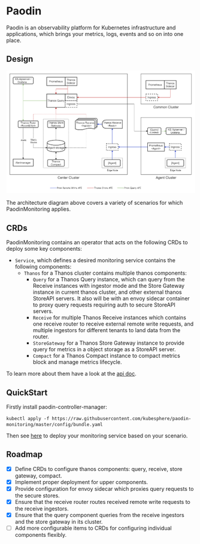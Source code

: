 # Paodin

Paodin is an observability platform for Kubernetes infrastructure and applications, which brings your metrics, logs, events and so on into one place.

## Design

![design](./docs/images/design.png "Multi-Cluster Monitoring Architecture")

The architecture diagram above covers a variety of scenarios for which PaodinMonitoring applies.

## CRDs

PaodinMonitoring contains an operator that acts on the following CRDs to deploy some key components: 

- `Service`, which defines a desired monitoring service contains the following components:  
    - `Thanos` for a Thanos cluster contains multiple thanos components: 
        - `Query` for a Thanos Query instance, which can query from the Receive instances with ingestor mode and the Store Gateway instance in current thanos cluster, and other external thanos StoreAPI servers. It also will be with an envoy sidecar container to proxy query requests requiring auth to secure StoreAPI servers.  
        - `Receive` for multiple Thanos Receive instances which contains one receive router to receive external remote write requests, and multiple ingestors for different tenants to land data from the router.  
        - `StoreGateway` for a Thanos Store Gateway instance to provide query for metrics in a object storage as a StoreAPI server.
        - `Compact` for a Thanos Compact instance to compact metrics block and manage metrics lifecycle. 

To learn more about them have a look at the [api doc](docs/api.md).

## QuickStart

Firstly install paodin-controller-manager:

```shell
kubectl apply -f https://raw.githubusercontent.com/kubesphere/paodin-monitoring/master/config/bundle.yaml
```

Then see [here](./docs/examples.md) to deploy your monitoring service based on your scenario.

## Roadmap

- [x] Define CRDs to configure thanos components: query, receive, store gateway, compact.  
- [x] Implement proper deployment for upper components.   
- [x] Provide configuration for envoy sidecar which proxies query requests to the secure stores.
- [x] Ensure that the receive router routes received remote write requests to the receive ingestors.  
- [x] Ensure that the query component queries from the receive ingestors and the store gateway in its cluster.
- [ ] Add more configurable items to CRDs for configuring individual components flexibly.  

